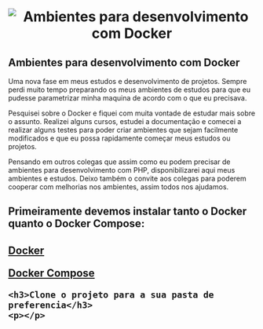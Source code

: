 
<h1 align="center">
    <img alt="Ambientes para desenvolvimento com Docker" title="Meus Ambientes Com Docker" src="https://www.globalmind.com.br/wp-content/uploads/2021/03/docker-banner-1.png" />
</h1>
<h2>Ambientes para desenvolvimento com Docker</h2>
<p>  Uma nova fase em meus estudos e desenvolvimento de projetos. Sempre  perdi muito tempo preparando os meus ambientes de estudos para que eu pudesse parametrizar minha maquina de acordo com o que eu precisava. </p>
<p>Pesquisei sobre o Docker e fiquei com muita vontade de estudar mais sobre o assunto. Realizei alguns cursos, estudei a documentação e comecei a realizar alguns testes para poder criar ambientes que sejam facilmente modificados e que eu possa rapidamente começar meus estudos ou projetos.</p>
<p>Pensando em outros colegas que assim como eu podem precisar de ambientes para desenvolvimento com PHP, disponibilizarei aqui meus ambientes e estudos.  Deixo também o convite aos colegas para poderem cooperar com melhorias nos ambientes, assim todos nos ajudamos.
    
<h2>Primeiramente devemos instalar tanto o Docker quanto o Docker Compose:<h2>
    <p><a href="https://docs.docker.com/get-docker/">Docker</a></p>
    <p><a href="https://docs.docker.com/compose/install/">Docker Compose</a></p>
    
    <h3>Clone o projeto para a sua pasta de preferencia</h3>
    <p></p>
